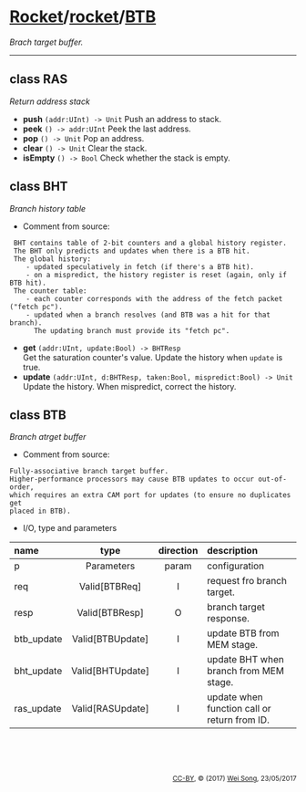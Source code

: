 [Rocket](../Readme.md)/[rocket](../rocket.md)/[BTB](https://github.com/freechipsproject/rocket-chip/blob/master/src/main/scala/rocket/BTB.scala)
========================
*Brach target buffer.*

*****************

class RAS
-----------------
*Return address stack*

+ **push** `(addr:UInt) -> Unit` Push an address to stack.
+ **peek** `() -> addr:UInt` Peek the last address.
+ **pop** `() -> Unit` Pop an address.
+ **clear** `() -> Unit` Clear the stack.
+ **isEmpty** `() -> Bool` Check whether the stack is empty.

class BHT
--------------------
*Branch history table*

+ Comment from source:
~~~
 BHT contains table of 2-bit counters and a global history register.
 The BHT only predicts and updates when there is a BTB hit.
 The global history:
    - updated speculatively in fetch (if there's a BTB hit).
    - on a mispredict, the history register is reset (again, only if BTB hit).
 The counter table:
    - each counter corresponds with the address of the fetch packet ("fetch pc").
    - updated when a branch resolves (and BTB was a hit for that branch).
      The updating branch must provide its "fetch pc".
~~~
+ **get** `(addr:UInt, update:Bool) -> BHTResp`<br>
  Get the saturation counter's value. Update the history when `update` is true.
+ **update** `(addr:UInt, d:BHTResp, taken:Bool, mispredict:Bool) -> Unit`<br>
  Update the history. When mispredict, correct the history. 

class BTB
----------------------------
*Branch atrget buffer*

+ Comment from source:
~~~
Fully-associative branch target buffer.
Higher-performance processors may cause BTB updates to occur out-of-order,
which requires an extra CAM port for updates (to ensure no duplicates get
placed in BTB).
~~~

+ I/O, type and parameters

| name                   | type             | direction  | description                           |
| :---                   | :--:             | :--:       | :---                                  |
| p                      | Parameters       | param      | configuration                         |
| req                    | Valid[BTBReq]    | I          | request fro branch target.            |
| resp                   | Valid[BTBResp]   | O          | branch target response.               |
| btb\_update            | Valid[BTBUpdate] | I          | update BTB from MEM stage.            |
| bht\_update            | Valid[BHTUpdate] | I          | update BHT when branch from MEM stage.       |
| ras\_update            | Valid[RASUpdate] | I          | update when function call or return from ID. |


<br><br><br><p align="right"><sub>[CC-BY](https://creativecommons.org/licenses/by/3.0/), &copy; (2017) [Wei Song](mailto:wsong83@gmail.com), 23/05/2017</sub></p>
